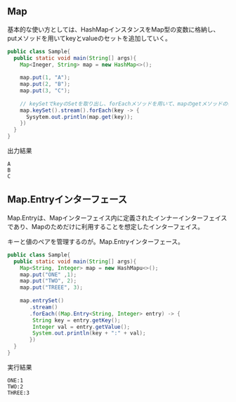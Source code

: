 ## Map

基本的な使い方としては、HashMapインスタンスをMap型の変数に格納し、putメソッドを用いてkeyとvalueのセットを追加していく。

```Java
public class Sample{
  public static void main(String[] args){
    Map<Ineger, String> map = new HashMap<>();
    
    map.put(1, "A");
    map.put(2, "B");
    map.put(3, "C");
    
    // keySetでkeyのSetを取り出し、forEachメソッドを用いて、mapのgetメソッドの引数にkeyを順番に入れていく。
    map.keySet().stream().forEach(key -> {
      Sysytem.out.println(map.get(key));
    })
  } 
}
```
出力結果

```console
A
B
C
```

## Map.Entryインターフェース

Map.Entryは、Mapインターフェイス内に定義されたインナーインターフェイスであり、Mapのためだけに利用することを想定したインターフェイス。

キーと値のペアを管理するのが。Map.Entryインターフェース。

```Java
public class Sample{
  public static void main(String[] args){
    Map<String, Integer> map = new HashMapu<>();
    map.put("ONE" ,1);
    map.put("TWO", 2);
    map.put("TREEE", 3);
    
    map.entrySet()
       .stream()
       .forEach((Map.Entry<String, Integer> entry) -> {
        String key = entry.getKey();
        Integer val = entry.getValue();
        System.out.println(key + ":" + val);
       })
  }
}
```

実行結果

```console
ONE:1
TWO:2
THREE:3
```
